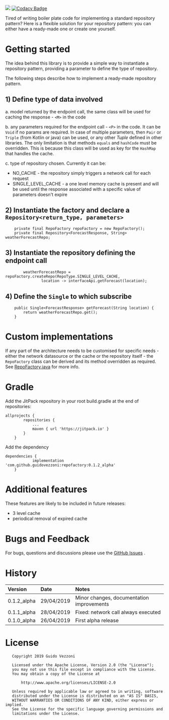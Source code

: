 [![](https://jitpack.io/v/guidovezzoni/repofactory.svg)](https://jitpack.io/#guidovezzoni/repofactory)
[![Codacy Badge](https://api.codacy.com/project/badge/Grade/f1e73bb0ea4448ec84401e80b948e7b0)](https://www.codacy.com/app/guidovezzoni/repofactory?utm_source=github.com&amp;utm_medium=referral&amp;utm_content=guidovezzoni/repofactory&amp;utm_campaign=Badge_Grade)

Tired of writing boiler plate code for implementing a standard repository pattern? Here is a flexible solution for your repository pattern: you can either have a ready-made one or create one yourself.

# Getting started
The idea behind this library is to provide a simple way to instantiate a repository pattern, providing a parameter to define the type of repository.

The following steps describe how to implement a ready-made repository pattern. 

## 1) Define type of data involved
a. model returned by the endpoint call, the same class will be used for caching the response - `<M>` in the code

b. any parameters required for the endpoint call - `<P>` in the code. It can be `Void` if no params are required. 
In case of multiple parameters, then `Pair` or `Triple` (from Kotlin or java) can be used, or any other _Tuple_ defined in other libraries. 
The only limitation is that methods `equals` and `hashCode` must be overridden.
This is because this class will be used as key for the `HashMap` that handles the cache.

c. type of repository chosen. Currently it can be:
  - NO_CACHE - the repository simply triggers a network call for each request
  - SINGLE_LEVEL_CACHE - a one level memory cache is present and will be used until the response associated with a specific value of parameters doesn't expire

## 2) Instantiate the factory and declare a `Repository<return_type, parameters>`
```
    private final RepoFactory repoFactory = new RepoFactory();
    private final Repository<ForecastResponse, String> weatherForecastRepo;
```

## 3) Instantiate the repository defining the endpoint call
```
        weatherForecastRepo = repoFactory.createRepo(RepoType.SINGLE_LEVEL_CACHE,
                location -> interfaceApi.getForecast(location);
```

## 4) Define the `Single` to which subscribe
```
    public Single<ForecastResponse> getForecast(String location) {
        return weatherForecastRepo.get();
    }
```

# Custom implementations

If any part of the architecture needs to be customised for specific needs - either the network datasource or the cache or the repository itself - the `RepoFactory` class can be derived and its method overridden as required.
See [RepoFactory.java](https://github.com/guidovezzoni/repofactory/blob/master/repofactory/src/main/java/com/guidovezzoni/repofactory/RepoFactory.java) for more info.

# Gradle
Add the JitPack repository in your root build.gradle at the end of repositories:
```
allprojects {
        repositories {
            ...
            maven { url 'https://jitpack.io' }
        }
    }
```
Add the dependency
```
dependencies {
            implementation 'com.github.guidovezzoni:repofactory:0.1.2_alpha'
	}
```

# Additional features
These features are likely to be included in future releases:
  - 3 level cache 
  - periodical removal of expired cache

# Bugs and Feedback
For bugs, questions and discussions please use the [GitHub Issues](https://github.com/guidovezzoni/repofactory/issues) .

# History

| Version     | Date       | Notes                                     |
|:------------|:-----------|:------------------------------------------|
| 0.1.2_alpha | 29/04/2019 | Minor changes, documentation improvements |
| 0.1.1_alpha | 28/04/2019 | Fixed: network call always executed       |
| 0.1.0_alpha | 26/04/2019 | First alpha release                       |

# License
```
   Copyright 2019 Guido Vezzoni

   Licensed under the Apache License, Version 2.0 (the "License");
   you may not use this file except in compliance with the License.
   You may obtain a copy of the License at

       http://www.apache.org/licenses/LICENSE-2.0

   Unless required by applicable law or agreed to in writing, software
   distributed under the License is distributed on an "AS IS" BASIS,
   WITHOUT WARRANTIES OR CONDITIONS OF ANY KIND, either express or implied.
   See the License for the specific language governing permissions and
   limitations under the License.
```

